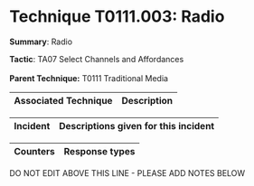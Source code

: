 # Technique T0111.003: Radio

**Summary**: Radio

**Tactic**: TA07 Select Channels and Affordances <br><br>**Parent Technique:** T0111 Traditional Media


| Associated Technique | Description |
| --------- | ------------------------- |



| Incident | Descriptions given for this incident |
| -------- | -------------------- |



| Counters | Response types |
| -------- | -------------- |


DO NOT EDIT ABOVE THIS LINE - PLEASE ADD NOTES BELOW